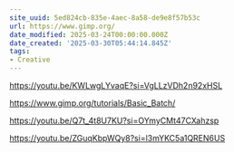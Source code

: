 ```yaml
---
site_uuid: 5ed824cb-835e-4aec-8a58-de9e8f57b53c
url: https://www.gimp.org/
date_modified: 2025-03-24T00:00:00.000Z
date_created: '2025-03-30T05:44:14.845Z'
tags:
- Creative
---
```







https://youtu.be/KWLwgLYvaqE?si=VgLLzVDh2n92xHSL

https://www.gimp.org/tutorials/Basic_Batch/

https://youtu.be/Q7t_4t8U7KU?si=OYmyCMt47CXahzsp

https://youtu.be/ZGuqKbpWQy8?si=l3mYKC5a1QREN6US